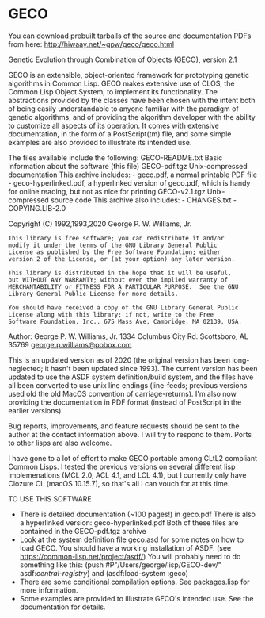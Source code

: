 # GECO
You can download prebuilt tarballs of the source and documentation PDFs from here:
  http://hiwaay.net/~gpw/geco/geco.html

Genetic Evolution through Combination of Objects (GECO), version 2.1

GECO is an extensible, object-oriented framework for prototyping genetic
algorithms in Common Lisp. GECO makes extensive use of CLOS, the Common
Lisp Object System, to implement its functionality. The abstractions
provided by the classes have been chosen with the intent both of being
easily understandable to anyone familiar with the paradigm of genetic
algorithms, and of providing the algorithm developer with the ability to
customize all aspects of its operation. It comes with extensive
documentation, in the form of a PostScript(tm) file, and some simple
examples are also provided to illustrate its intended use.

The files available include the following:
    GECO-README.txt      Basic information about the software (this file)
    GECO-pdf.tgz         Unix-compressed documentation
      This archive includes:
       - geco.pdf, a normal printable PDF file
       - geco-hyperlinked.pdf, a hyperlinked version of geco.pdf,
         which is handy for online reading, but not as nice for printing
    GECO-v2.1.tgz        Unix-compressed source code
     This archive also includes:
       - CHANGES.txt
       - COPYING.LIB-2.0

Copyright (C) 1992,1993,2020  George P. W. Williams, Jr.

    This library is free software; you can redistribute it and/or
    modify it under the terms of the GNU Library General Public
    License as published by the Free Software Foundation; either
    version 2 of the License, or (at your option) any later version.

    This library is distributed in the hope that it will be useful,
    but WITHOUT ANY WARRANTY; without even the implied warranty of
    MERCHANTABILITY or FITNESS FOR A PARTICULAR PURPOSE.  See the GNU
    Library General Public License for more details.

    You should have received a copy of the GNU Library General Public
    License along with this library; if not, write to the Free
    Software Foundation, Inc., 675 Mass Ave, Cambridge, MA 02139, USA.

Author:
    George P. W. Williams, Jr.
    1334 Columbus City Rd.
    Scottsboro, AL 35769
    george.p.williams@pobox.com

This is an updated version as of 2020 (the original version has been long-neglected;
it hasn't been updated since 1993). The current version has been updated to use the
ASDF system definition/build system, and the files have all been converted to use
unix line endings (line-feeds; previous versions used old the old MacOS convention
of carriage-returns). I'm also now providing the documentation in PDF format
(instead of PostScript in the earlier versions).

Bug reports, improvements, and feature requests should be sent to the author at the
contact information above. I will try to respond to them.
Ports to other lisps are also welcome.

I have gone to a lot of effort to make GECO portable among CLtL2 compliant Common Lisps.
I tested the previous versions on several different lisp implemenations (MCL 2.0, ACL 4.1,
and LCL 4.1), but I currently only have Clozure CL (macOS 10.15.7), so that's all I can
vouch for at this time.

TO USE THIS SOFTWARE
 - There is detailed documentation (~100 pages!) in geco.pdf
   There is also a hyperlinked version: geco-hyperlinked.pdf
   Both of these files are contained in the GECO-pdf.tgz archive
 - Look at the system definition file geco.asd for some notes on how
   to load GECO. You should have a working installation of ASDF.
   (see https://common-lisp.net/project/asdf/)
   You will probably need to do something like this:
   (push #P"/Users/george/lisp/GECO-dev/" asdf:*central-registry*)
   and (asdf:load-system :geco)
 - There are some conditional compilation options. See packages.lisp for
   more information.
 - Some examples are provided to illustrate GECO's intended use.
   See the documentation for details.

